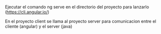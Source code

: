 Ejecutar el comando ng serve en el directorio del proyecto para lanzarlo
(https://cli.angular.io/)

En el proyecto client se llama al proyecto server para comunicacion entre el cliente (angular) y el server (java)
